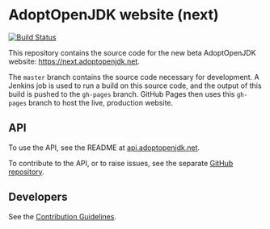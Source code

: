 # AdoptOpenJDK website (next)

[![Build Status](https://travis-ci.org/AdoptOpenJDK/openjdk-website-next.svg?branch=master)](https://travis-ci.org/AdoptOpenJDK/openjdk-website-next)

This repository contains the source code for the new beta AdoptOpenJDK website: https://next.adoptopenjdk.net.

The `master` branch contains the source code necessary for development. A Jenkins job is used to run a build on this source code, and the output of this build is pushed to the `gh-pages` branch. GitHub Pages then uses this `gh-pages` branch to host the live, production website.

## API

To use the API, see the README at [api.adoptopenjdk.net](https://api.adoptopenjdk.net).

To contribute to the API, or to raise issues, see the separate [GitHub repository](https://github.com/AdoptOpenJDK/openjdk-api).

## Developers

See the [Contribution Guidelines](CONTRIBUTING.md).

